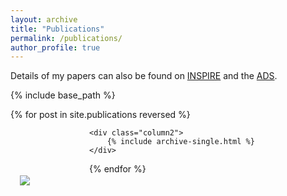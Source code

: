 ```yaml
---
layout: archive
title: "Publications"
permalink: /publications/
author_profile: true
---
```


<style>
    /* Define the styles for the columns */
    .column1 {
        float: left;
        width: 25%; 
     }
    .column2 {
        float: left;
        width: 75%; 
    }
	
	.image-container {
		padding-top:75px;
		padding-right: 15px;
		padding-bottom: 15px;
		padding-left: 15px;
	}
</style>

Details of my papers can also be found on [INSPIRE](https://inspirehep.net/authors/2750523?ui-citation-summary=true) and the [ADS](https://ui.adsabs.harvard.edu/search/q=author%3A%22Whittall%2C%20Christopher%22&sort=date%20desc%2C%20bibcode%20desc&p_=0).

{% include base_path %}

{% for post in site.publications reversed %}
<div>
	<div class="column1">
		<div class="image-container">
			<img src="{{post.illustration}}">
		</div>
	</div>
	
	<div class="column2">
		{% include archive-single.html %}
	</div>
</div>

{% endfor %}
